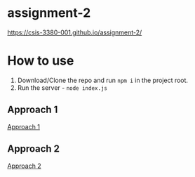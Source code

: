 # assignment-2

https://csis-3380-001.github.io/assignment-2/


# How to use
1. Download/Clone the repo and run `npm i` in the project root.
2. Run the server - `node index.js`


## Approach 1
[Approach 1](https://github.com/CSIS-3380-001/assignment-2/tree/be085e8914cd9c844f498f496c91fc54c533a1f0)

## Approach 2
[Approach 2](https://github.com/CSIS-3380-001/assignment-2/tree/a01b4a346f6aee5d1f6f0ecaaee03ef8186362cb)
